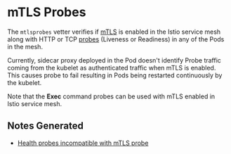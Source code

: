 # mTLS Probes

The `mtlsprobes` vetter verifies if [mTLS](https://istio.io/docs/tasks/security/mutual-tls.html)
is enabled in the Istio service mesh along with HTTP or TCP
[probes](https://kubernetes.io/docs/tasks/configure-pod-container/configure-liveness-readiness-probes/)
(Liveness or Readiness) in any of the Pods in the mesh.

Currently, sidecar proxy deployed in the Pod doesn't identify Probe traffic
coming from the kubelet as authenticated traffic when mTLS is enabled. This
causes probe to fail resulting in Pods being restarted continuously by the
kubelet.

Note that the **Exec** command probes can be used with mTLS enabled in Istio
service mesh.

## Notes Generated

- [Health probes incompatible with mTLS probe](README-mtls-probes-incompatible.md)
